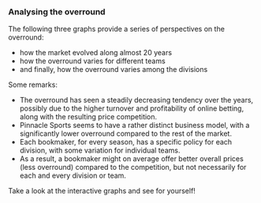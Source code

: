 ### Analysing the overround

The following three graphs provide a series of perspectives on the overround:
 - how the market evolved along almost 20 years
 - how the overround varies for different teams
 - and finally, how the overround varies among the divisions

Some remarks:
 - The overround has seen a steadily decreasing tendency over the years, possibly due to the higher turnover and profitability of online betting, along with the resulting price competition.
 - Pinnacle Sports seems to have a rather distinct business model, with a significantly lower overround compared to the rest of the market.
 - Each bookmaker, for every season, has a specific policy for each division, with some variation for individual teams.
 - As a result, a bookmaker might on average offer better overall prices (less overround) compared to the competition, but not necessarily for each and every division or team.

Take a look at the interactive graphs and see for yourself!

